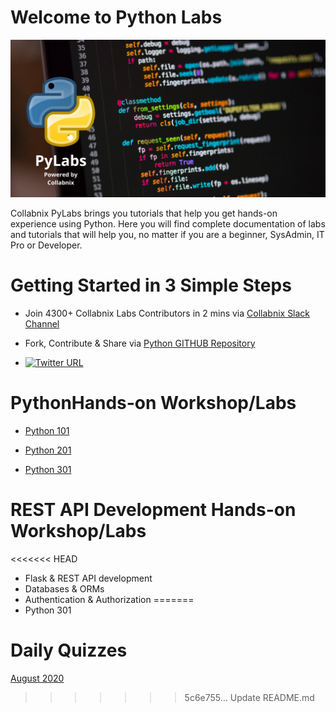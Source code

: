 # Welcome to Python Labs

[![PyLabs](assets/pylabs.png)](http://pylabs.collabnix.com/)



Collabnix PyLabs brings you tutorials that help you get hands-on experience using Python. Here you will find complete documentation of labs and tutorials that will help you, no matter if you are a beginner, SysAdmin, IT Pro or Developer.

#  Getting Started in 3 Simple Steps

- Join 4300+ Collabnix Labs Contributors in 2 mins via [Collabnix Slack Channel](https://join.slack.com/t/collabnix/shared_invite/enQtODgyMjk0MzU5ODQyLTM1MGI0M2EzMGM3MTNlYTI0OGFiNjY2NzI1OTY2N2E1Yjk1N2NjZDMzZDk1NmYyMTJiYTA1ODMyNDNlNzc3MjU)

- Fork, Contribute & Share via [Python GITHUB Repository](https://github.com/collabnix/python)

-  [![Twitter URL](https://img.shields.io/twitter/url/https/twitter.com/fold_left.svg?style=social&label=Follow%20%40collabnix)](https://twitter.com/collabnix)


# PythonHands-on Workshop/Labs

- [Python 101](Python101/README.md)

- [Python 201](Python201/README.md)

- [Python 301](Python301/README.md)

# REST API Development Hands-on Workshop/Labs

<<<<<<< HEAD
- Flask & REST API development
- Databases & ORMs
- Authentication & Authorization
=======
- Python 301

# Daily Quizzes 

[August 2020]()
>>>>>>> 5c6e755... Update README.md
